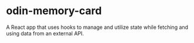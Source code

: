 # odin-memory-card
A React app that uses hooks to manage and utilize state while fetching and using data from an external API.
